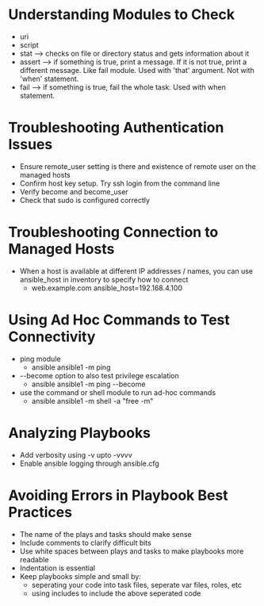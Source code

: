 # Understanding Modules to Check
- uri
- script
- stat --> checks on file or directory status and gets information about it
- assert --> if something is true, print a message. If it is not true, print a different message. Like fail module. Used with 'that' argument. Not with 'when' statement.
- fail --> if something is true, fail the whole task. Used with when statement.

# Troubleshooting Authentication Issues
- Ensure remote_user setting is there and existence of remote user on the managed hosts
- Confirm host key setup. Try ssh login from the command line
- Verify become and become_user
- Check that sudo is configured correctly

# Troubleshooting Connection to Managed Hosts
- When a host is available at different IP addresses / names, you can use ansible_host in inventory to specify how to connect
  - web.example.com ansible_host=192.168.4.100 

# Using Ad Hoc Commands to Test Connectivity
- ping module
  - ansible ansible1 -m ping
- --become option to also test privilege escalation
  - ansible ansible1 -m ping --become
- use the command or shell module to run ad-hoc commands
  - ansible ansible1 -m shell -a "free -m"

# Analyzing Playbooks
- Add verbosity using -v upto -vvvv
- Enable ansible logging through ansible.cfg

# Avoiding Errors in Playbook Best Practices
- The name of the plays and tasks should make sense
- Include comments to clarify difficult bits
- Use white spaces between plays and tasks to make playbooks more readable 
- Indentation is essential
- Keep playbooks simple and small by:
  - seperating your code into task files, seperate var files, roles, etc
  - using includes to include the above seperated code

